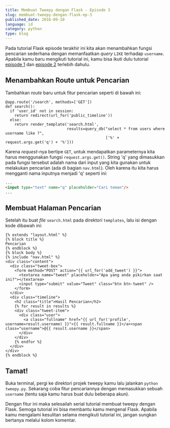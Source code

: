 ```yaml
---
title: Membuat Tweepy dengan Flask - Episode 3
slug: membuat-tweepy-dengan-flask-ep-3
published_date: 2016-09-10
language: id
category: python
type: blog
---
```


Pada tutorial Flask episode terakhir ini kita akan menambahkan fungsi pencarian sederhana dengan memanfaatkan _query_ `LIKE` terhadap `username`. Apabila kamu baru mengikuti tutorial ini, kamu bisa ikuti dulu tutorial [episode 1](/membuat-tweepy-dengan-flask-1.html) dan [episode 2](/membuat-tweepy-dengan-flask-2.html) terlebih dahulu.

## Menambahkan Route untuk Pencarian

Tambahkan _route_ baru untuk fitur pencarian seperti di bawah ini:

```
@app.route('/search', methods=['GET'])
def search():
  if 'user_id' not in session:
    return redirect(url_for('public_timeline'))
  else:
    return render_template('search.html',
                           results=query_db("select * from users where username like ?",
                                            ['%' + request.args.get('q') + '%']))
```

Karena _request_-nya bertipe `GET`, untuk mendapatkan parameternya kita harus menggunakan fungsi `request.args.get()`. String 'q' yang dimasukkan pada fungsi tersebut adalah nama dari input yang kita gunakan untuk melakukan pencarian (ada di bagian `nav.html`). Oleh karena itu kita harus mengganti nama inputnya menjadi 'q' seperti ini:

``` html
...
<input type="text" name="q" placeholder="Cari teman"/>
...
```

## Membuat Halaman Pencarian

Setelah itu buat _file_ `search.html` pada direktori `templates`, lalu isi dengan kode dibawah ini:

```
{% extends "layout.html" %}
{% block title %}
Pencarian
{% endblock %}
{% block body %}
{% include "nav.html" %}
<div class="content">
  <div class="tweet-box">
    <form method="POST" action="{{ url_for('add_tweet') }}">
      <textarea name="tweet" placeholder="Apa yang anda pikirkan saat ini?"></textarea>
      <input type="submit" value="Tweet" class="btn btn-tweet" />
    </form>
  </div>
  <div class="timeline">
    <h2 class="title">Hasil Pencarian</h2>
    {% for result in results %}
    <div class="tweet-item">
      <div class="user">
        <a class="fullname" href="{{ url_for('profile', username=result.username) }}">{{ result.fullname }}</a><span class="username">@{{ result.username }}</span>
      </div>
    </div>
    {% endfor %}
  </div>
</div>
{% endblock %}
```

## Tamat!

Buka terminal, pergi ke direktori projek tweepy kamu lalu jalankan `python tweepy.py`. Sekarang coba fitur pencariannya dengan memasukkan sebuah `username` (tentu saja kamu harus buat dulu beberapa akun).

Dengan fitur ini maka selesailah serial tutorial membuat tweepy dengan Flask. Semoga tutorial ini bisa membantu kamu mengenal Flask. Apabila kamu mengalami kesulitan selama mengikuti tutorial ini, jangan sungkan bertanya melalui kolom komentar.
